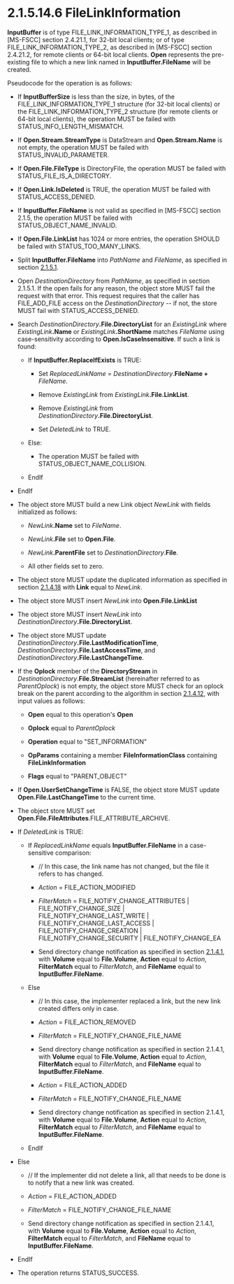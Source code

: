 <html dir="LTR" xmlns:mshelp="http://msdn.microsoft.com/mshelp" xmlns:ddue="http://ddue.schemas.microsoft.com/authoring/2003/5" xmlns:xlink="http://www.w3.org/1999/xlink" xmlns:tool="http://www.microsoft.com/tooltip">
    <head>
        <meta http-equiv="Content-Type" content="text/html; CHARSET=utf-8"></meta>
        <meta name="save" content="history"></meta>
        <title>2.1.5.14.6 FileLinkInformation</title>
        <xml>
            <mshelp:toctitle title="2.1.5.14.6 FileLinkInformation"></mshelp:toctitle>
            <mshelp:rltitle title="[MS-FSA]: FileLinkInformation"></mshelp:rltitle>
            <mshelp:keyword index="A" term="891bb8eb-89f8-46ca-80b7-9f5d4e8b5583"></mshelp:keyword>
            <mshelp:attr name="DCSext.ContentType" value="open specification"></mshelp:attr>
            <mshelp:attr name="AssetID" value="891bb8eb-89f8-46ca-80b7-9f5d4e8b5583"></mshelp:attr>
            <mshelp:attr name="TopicType" value="kbRef"></mshelp:attr>
            <mshelp:attr name="DCSext.Title" value="[MS-FSA]: FileLinkInformation" />
        </xml>
    </head>
    <body>
        <div id="header">
            <h1 class="heading">2.1.5.14.6 FileLinkInformation</h1>
        </div>
        <div id="mainSection">
            <div id="mainBody">
                <div id="allHistory" class="saveHistory"></div>
                <div id="sectionSection0" class="section" name="collapseableSection">
                    

<p><b>InputBuffer</b> is of type FILE_LINK_INFORMATION_TYPE_1,
as described in <mshelp:link keywords="efbfe127-73ad-4140-9967-ec6500e66d5e" tabindex="0">[MS-FSCC]</mshelp:link>
section <mshelp:link keywords="280df540-49d6-4a06-b337-3cdef045cb2a" tabindex="0">2.4.21.1</mshelp:link>,
for 32-bit local clients; or of type FILE_LINK_INFORMATION_TYPE_2, as described
in [MS-FSCC] section <mshelp:link keywords="58f44021-120d-4662-bf2c-9905ed4940dc" tabindex="0">2.4.21.2</mshelp:link>,
for remote clients or 64-bit local clients. <b>Open</b> represents the
pre-existing file to which a new link named in <b>InputBuffer.FileName</b> will
be created.</p>

<p>Pseudocode for the operation is as follows:</p>

<ul><li><p><span><span> 
</span></span>If <b>InputBufferSize</b> is less than the size, in bytes, of the
FILE_LINK_INFORMATION_TYPE_1 structure (for 32-bit local clients) or the
FILE_LINK_INFORMATION_TYPE_2 structure (for remote clients or 64-bit local
clients), the operation MUST be failed with STATUS_INFO_LENGTH_MISMATCH.</p>

</li><li><p><span><span> 
</span></span>If <b>Open.Stream.StreamType</b> is DataStream and <b>Open.Stream.Name</b>
is not empty, the operation MUST be failed with STATUS_INVALID_PARAMETER.</p>

</li><li><p><span><span> 
</span></span>If <b>Open.File.FileType</b> is DirectoryFile, the operation MUST
be failed with STATUS_FILE_IS_A_DIRECTORY.</p>

</li><li><p><span><span> 
</span></span>If <b>Open.Link.IsDeleted</b> is TRUE, the operation MUST be failed
with STATUS_ACCESS_DENIED.</p>

</li><li><p><span><span> 
</span></span>If <b>InputBuffer.FileName</b> is not valid as specified in
[MS-FSCC] section <mshelp:link keywords="ffb795f3-027d-4a3c-997d-3085f2332f6f" tabindex="0">2.1.5</mshelp:link>,
the operation MUST be failed with STATUS_OBJECT_NAME_INVALID.</p>

</li><li><p><span><span> 
</span></span>If <b>Open.File.LinkList</b> has 1024 or more entries, the
operation SHOULD be failed with STATUS_TOO_MANY_LINKS.</p>

</li><li><p><span><span> 
</span></span>Split <b>InputBuffer.FileName</b> into <i>PathName</i> and <i>FileName</i>,
as specified in section <a href="8ada5fbe-db4e-49fd-aef6-20d54b748e40.md">2.1.5.1</a>.</p>

</li><li><p><span><span> 
</span></span>Open <i>DestinationDirectory</i> from <i>PathName</i>, as
specified in section 2.1.5.1. If the open fails for any reason, the object
store MUST fail the request with that error. This request requires that the
caller has FILE_ADD_FILE access on the <i>DestinationDirectory</i> -- if not,
the store MUST fail with STATUS_ACCESS_DENIED.</p>

</li><li><p><span><span> 
</span></span>Search <i>DestinationDirectory</i><b>.File.DirectoryList</b> for
an <i>ExistingLink</i> where <i>ExistingLink</i><b>.Name</b> or <i>ExistingLink</i><b>.ShortName</b>
matches <i>FileName</i> using case-sensitivity according to <b>Open.IsCaseInsensitive</b>.
If such a link is found:</p>

<ul><li><p><span><span>  </span></span>If <b>InputBuffer.ReplaceIfExists</b>
is TRUE:</p>

<ul><li><p><span><span> 
</span></span>Set <i>ReplacedLinkName</i> = <i>DestinationDirectory</i>.<b>FileName
+</b> <i>FileName</i>.</p>

</li><li><p><span><span> 
</span></span>Remove <i>ExistingLink</i> from <i>ExistingLink</i><b>.File.LinkList</b>.</p>

</li><li><p><span><span> 
</span></span>Remove <i>ExistingLink</i> from <i>DestinationDirectory</i><b>.File.DirectoryList</b>.</p>

</li><li><p><span><span> 
</span></span>Set <i>DeletedLink</i> to TRUE.</p>

</li></ul></li><li><p><span><span>  </span></span>Else:</p>

<ul><li><p><span><span> 
</span></span>The operation MUST be failed with STATUS_OBJECT_NAME_COLLISION.</p>

</li></ul></li><li><p><span><span>  </span></span>EndIf</p>

</li></ul></li><li><p><span><span> 
</span></span>EndIf</p>

</li><li><p><span><span> 
</span></span>The object store MUST build a new Link object <i>NewLink</i> with
fields initialized as follows:</p>

<ul><li><p><span><span>  </span></span><i>NewLink</i><b>.Name</b>
set to <i>FileName</i>.</p>

</li><li><p><span><span>  </span></span><i>NewLink</i><b>.File</b>
set to <b>Open.File</b>.</p>

</li><li><p><span><span>  </span></span><i>NewLink</i><b>.ParentFile</b>
set to <i>DestinationDirectory</i>.<b>File</b>.</p>

</li><li><p><span><span>  </span></span>All
other fields set to zero.</p>

</li></ul></li><li><p><span><span> 
</span></span>The object store MUST update the duplicated information as
specified in section <a href="7e375703-5641-48f3-b844-c2ef1ee70461.md">2.1.4.18</a>
with <b>Link</b> equal to <i>NewLink</i>.</p>

</li><li><p><span><span> 
</span></span>The object store MUST insert <i>NewLink</i> into <b>Open.File.LinkList</b></p>

</li><li><p><span><span> 
</span></span>The object store MUST insert <i>NewLink</i> into <i>DestinationDirectory</i><b>.File.DirectoryList</b>.</p>

</li><li><p><span><span> 
</span></span>The object store MUST update <i>DestinationDirectory</i><b>.File.LastModificationTime</b>,
<i>DestinationDirectory</i><b>.File.LastAccessTime</b>, and <i>DestinationDirectory</i><b>.File.LastChangeTime</b>.</p>

</li><li><p><span><span> 
</span></span>If the <b>Oplock</b> member of the <b>DirectoryStream</b> in <i>DestinationDirectory</i>.<b>File.StreamList</b>
(hereinafter referred to as <i>ParentOplock</i>) is not empty, the object store
MUST check for an oplock break on the parent according to the algorithm in
section <a href="306239fb-cb60-49fe-b293-df4d1a5f757a.md">2.1.4.12</a>, with
input values as follows:</p>

<ul><li><p><span><span>  </span></span><b>Open</b>
equal to this operation's <b>Open</b></p>

</li><li><p><span><span>  </span></span><b>Oplock</b>
equal to <i>ParentOplock</i></p>

</li><li><p><span><span>  </span></span><b>Operation</b>
equal to &quot;SET_INFORMATION&quot;</p>

</li><li><p><span><span>  </span></span><b>OpParams</b>
containing a member <b>FileInformationClass</b> containing <b>FileLinkInformation</b></p>

</li><li><p><span><span>  </span></span><b>Flags</b>
equal to &quot;PARENT_OBJECT&quot;</p>

</li></ul></li><li><p><span><span> 
</span></span>If <b>Open.UserSetChangeTime</b> is FALSE, the object store MUST
update <b>Open.File.LastChangeTime</b> to the current time.</p>

</li><li><p><span><span> 
</span></span>The object store MUST set <b>Open.File.FileAttributes</b>.FILE_ATTRIBUTE_ARCHIVE.</p>

</li><li><p><span><span> 
</span></span>If <i>DeletedLink</i> is TRUE:</p>

<ul><li><p><span><span>  </span></span>If <i>ReplacedLinkName</i>
equals <b>InputBuffer.FileName</b> in a case-sensitive comparison:</p>

<ul><li><p><span><span> 
</span></span>// In this case, the link name has not changed, but the file it
refers to has changed.</p>

</li><li><p><span><span> 
</span></span><i>Action</i> = FILE_ACTION_MODIFIED</p>

</li><li><p><span><span> 
</span></span><i>FilterMatch</i> = FILE_NOTIFY_CHANGE_ATTRIBUTES |
FILE_NOTIFY_CHANGE_SIZE | FILE_NOTIFY_CHANGE_LAST_WRITE |
FILE_NOTIFY_CHANGE_LAST_ACCESS | FILE_NOTIFY_CHANGE_CREATION |
FILE_NOTIFY_CHANGE_SECURITY | FILE_NOTIFY_CHANGE_EA</p>

</li><li><p><span><span> 
</span></span>Send directory change notification as specified in section <a href="7f757efa-ba81-4c0e-a4c7-d11d7beed109.md">2.1.4.1</a>, with <b>Volume</b>
equal to <b>File.Volume</b>, <b>Action</b> equal to <i>Action</i>, <b>FilterMatch</b>
equal to <i>FilterMatch</i>, and <b>FileName</b> equal to <b>InputBuffer.FileName</b>.</p>

</li></ul></li><li><p><span><span>  </span></span>Else</p>

<ul><li><p><span><span> 
</span></span>// In this case, the implementer replaced a link, but the new
link created differs only in case.</p>

</li><li><p><span><span> 
</span></span><i>Action</i> = FILE_ACTION_REMOVED</p>

</li><li><p><span><span> 
</span></span><i>FilterMatch</i> = FILE_NOTIFY_CHANGE_FILE_NAME</p>

</li><li><p><span><span> 
</span></span>Send directory change notification as specified in section
2.1.4.1, with <b>Volume</b> equal to <b>File.Volume</b>, <b>Action</b> equal to
<i>Action</i>, <b>FilterMatch</b> equal to <i>FilterMatch</i>, and <b>FileName</b>
equal to <b>InputBuffer.FileName</b>.</p>

</li><li><p><span><span> 
</span></span><i>Action</i> = FILE_ACTION_ADDED</p>

</li><li><p><span><span> 
</span></span><i>FilterMatch</i> = FILE_NOTIFY_CHANGE_FILE_NAME</p>

</li><li><p><span><span> 
</span></span>Send directory change notification as specified in section
2.1.4.1, with <b>Volume</b> equal to <b>File.Volume</b>, <b>Action</b> equal to
<i>Action</i>, <b>FilterMatch</b> equal to <i>FilterMatch</i>, and <b>FileName</b>
equal to <b>InputBuffer.FileName</b>.</p>

</li></ul></li><li><p><span><span>  </span></span>EndIf</p>

</li></ul></li><li><p><span><span> 
</span></span>Else</p>

<ul><li><p><span><span>  </span></span>//
If the implementer did not delete a link, all that needs to be done is to
notify that a new link was created.</p>

</li><li><p><span><span>  </span></span><i>Action</i>
= FILE_ACTION_ADDED</p>

</li><li><p><span><span>  </span></span><i>FilterMatch</i>
= FILE_NOTIFY_CHANGE_FILE_NAME</p>

</li><li><p><span><span>  </span></span>Send
directory change notification as specified in section 2.1.4.1, with <b>Volume</b>
equal to <b>File.Volume</b>, <b>Action</b> equal to <i>Action</i>, <b>FilterMatch</b>
equal to <i>FilterMatch</i>, and <b>FileName</b> equal to <b>InputBuffer.FileName</b>.</p>

</li></ul></li><li><p><span><span> 
</span></span>EndIf</p>

</li><li><p><span><span> 
</span></span>The operation returns STATUS_SUCCESS.</p>

</li></ul>
                </div>
            </div>
        </div>
    </body>
</html>